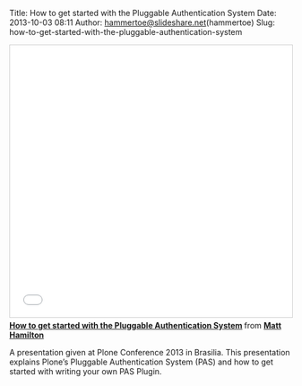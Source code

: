 Title: How to get started with the Pluggable Authentication System
Date: 2013-10-03 08:11
Author: hammertoe@slideshare.net(hammertoe)
Slug: how-to-get-started-with-the-pluggable-authentication-system

<iframe src="//www.slideshare.net/slideshow/embed_code/key/3MMwmhy5CPdTsZ" width="595" height="485" frameborder="0" marginwidth="0" marginheight="0" scrolling="no" style="border:1px solid #CCC; border-width:1px; margin-bottom:5px; max-width: 100%;" allowfullscreen> </iframe> <div style="margin-bottom:5px"> <strong> <a href="//www.slideshare.net/hammertoe/how-to-get-started-with-the-pluggable-authentication-system" title="How to get started with the Pluggable Authentication System" target="_blank">How to get started with the Pluggable Authentication System</a> </strong> from <strong><a href="//www.slideshare.net/hammertoe" target="_blank">Matt Hamilton</a></strong> </div>

A presentation given at Plone Conference 2013 in Brasilia. This
presentation explains Plone’s Pluggable Authentication System (PAS) and
how to get started with writing your own PAS Plugin.

